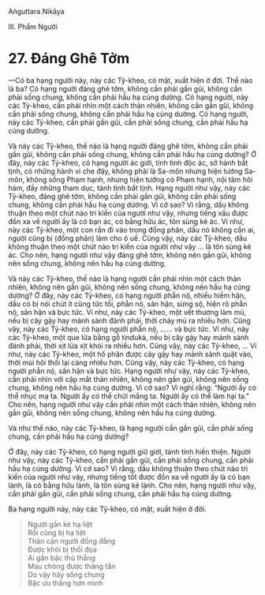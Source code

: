Aṅguttara Nikāya

III. Phẩm Người

# 27. Ðáng Ghê Tởm

—Có ba hạng người này, này các Tỷ-kheo, có mặt, xuất hiện ở đời. Thế nào là ba? Có hạng người đáng ghê tởm, không cần phải gần gũi, không cần phải sống chung, không cần phải hầu hạ cúng dường. Có hạng người, này các Tỷ-kheo, cần phải nhìn một cách thản nhiên, không cần gần gũi, không cần phải sống chung, không cần phải hầu hạ cúng dường. Có hạng người, này các Tỷ-kheo, cần phải gần gũi, cần phải sống chung, cần phải hầu hạ cúng dường.

Và này các Tỷ-kheo, thế nào là hạng người đáng ghê tởm, không cần phải gần gũi, không cần phải sống chung, không cần phải hầu hạ cúng dường? Ở đây, này các Tỷ-kheo, có hạng người ác giới, tính tình độc ác, sở hành bất tịnh, có những hành vi che đậy, không phải là Sa-môn nhưng hiện tướng Sa-môn, không sống Phạm hạnh, nhưng hiện tướng có Phạm hạnh, nội tâm hôi hám, đầy những tham dục, tánh tình bất tịnh. Hạng người như vậy, này các Tỷ-kheo, đáng ghê tởm, không cần phải gần gũi, không cần phải sống chung, không cần phải hầu hạ cúng dường. Vì cớ sao? Vì rằng, dầu không thuận theo một chút nào tri kiến của người như vậy, nhưng tiếng xấu được đồn xa về người ấy là có bạn ác, có bằng hữu ác, tôn sùng kẻ ác. Ví như, này các Tỷ-kheo, một con rắn đi vào trong đống phân, dầu nó không cắn ai, người cũng bị (đống phân) làm cho ô uế. Cũng vậy, này các Tỷ-kheo, dầu không thuận theo một chút nào tri kiến của người như vậy ... là tôn sùng kẻ ác. Cho nên, hạng người như vậy đáng ghê tởm, không nên gần gũi, không nên sống chung, không nên hầu hạ cúng dường.

Và này các Tỷ-kheo, thế nào là hạng người cần phải nhìn một cách thản nhiên, không nên gần gũi, không nên sống chung, không nên hầu hạ cúng dường? Ở đây, này các Tỷ-kheo, có hạng người phẫn nộ, nhiều hiềm hận, dầu có bị nói chút ít cũng tức tối, phẫn nộ, sân hận, sừng sộ, hiện rõ phẫn nộ, sân hận và bực tức. Ví như, này các Tỷ-kheo, một vết thương làm mủ, nếu bị cây gậy hay mảnh sành đánh phải, thời chảy mủ ra nhiều hơn. Cũng vậy, này các Tỷ-kheo, có hạng người phẫn nộ, ...... và bực tức. Ví như, này các Tỷ-kheo, một que lửa bằng gỗ tindukà, nếu bị cây gậy hay mảnh sành đánh phải, thời xịt lửa xịt khói ra nhiều hơn. Cũng vậy, này các Tỷ-kheo, ... Ví như, này các Tỷ-kheo, một hố phân được cây gậy hay mảnh sành quật vào, thời mùi hôi thối lại càng nhiều hơn. Cũng vậy, này các Tỷ-kheo, có hạng người phẫn nộ, sân hận và bực tức. Hạng người như vậy, này các Tỷ-kheo, cần phải nhìn với cặp mắt thản nhiên, không nên gần gũi, không nên sống chung, không nên hầu hạ cúng dường. Vì cớ sao? Vì nghĩ rằng: “Người ấy có thể nhục mạ ta. Người ấy có thể chửi mắng ta. Người ấy có thể làm hại ta.” Cho nên, hạng người như vậy cần phải nhìn một cách thản nhiên, không nên gần gũi, không nên sống chung, không nên hầu hạ cúng dường.

Và như thế nào, này các Tỷ-kheo, là hạng người cần gần gũi, cần phải sống chung, cần phải hầu hạ cúng dường?

Ở đây, này các Tỷ-kheo, có hạng người giữ giới, tánh tình hiền thiện. Người như vậy, này các Tỷ-kheo, cần phải gần gũi, cần phải sống chung, cần phải hầu hạ cúng dường. Vì cớ sao? Vì rằng, dầu không thuận theo chút nào tri kiến của người như vậy, nhưng tiếng tốt được đồn xa về người ấy là có bạn lành, là có bằng hữu lành, là tôn sùng kẻ lành. Cho nên, hạng người như vậy, cần phải gần gũi, cần phải sống chung, cần phải hầu hạ cúng dường.

Ba hạng người này, này các Tỷ-kheo, có mặt, xuất hiện ở đời.

> Người gần kẻ hạ liệt  
> Rồi cũng bị hạ liệt  
> Thân cận người đồng đẳng  
> Ðược khỏi bị thối đọa  
> Ai gần bậc thù thắng  
> Mau chóng được thăng tấn  
> Do vậy hãy sống chung  
> Bậc ưu thắng hơn mình

